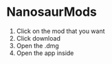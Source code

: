 # NanosaurMods

1) Click on the mod that you want
2) Click download
3) Open the .dmg
4) Open the app inside

